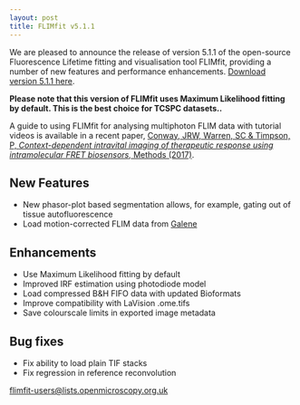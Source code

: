 ```yaml
---
layout: post
title: FLIMfit v5.1.1
---
```


We are pleased to announce the release of version 5.1.1 of the open-source Fluorescence Lifetime fitting and visualisation tool FLIMfit, providing a number of new features and performance enhancements. [Download version 5.1.1 here](http://flimfit.org/downloads/5.1.1/).

**Please note that this version of FLIMfit uses Maximum Likelihood fitting by default. This is the best choice for TCSPC datasets..**

A guide to using FLIMfit for analysing multiphoton FLIM data with tutorial videos is available in a recent paper, [Conway, JRW, Warren, SC & Timpson, P, *Context-dependent intravital imaging of therapeutic response using intramolecular FRET biosensors,* Methods (2017)](https://doi.org/10.1016/j.ymeth.2017.04.014).

New Features
-------------------
- New phasor-plot based segmentation allows, for example, gating out of tissue autofluorescence
- Load motion-corrected FLIM data from [Galene](http://galene.flimfit.org/)

Enhancements
-------------------
- Use Maximum Likelihood fitting by default
- Improved IRF estimation using photodiode model
- Load compressed B&H FIFO data with updated Bioformats
- Improve compatibility with LaVision .ome.tifs
- Save colourscale limits in exported image metadata 

Bug fixes
-------------------
- Fix ability to load plain TIF stacks
- Fix regression in reference reconvolution

flimfit-users@lists.openmicroscopy.org.uk